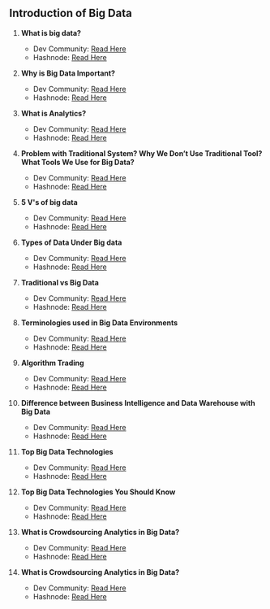 ## Introduction of Big Data

1. **What is big data?**
    - Dev Community: [Read Here](https://dev.to/codexam/what-is-big-data-3n5e)
    - Hashnode: [Read Here](https://codexam.hashnode.dev/what-is-big-data)


2. **Why is Big Data Important?**
    - Dev Community: [Read Here](https://dev.to/codexam/why-is-big-data-important-40ha)
    - Hashnode: [Read Here](https://codexam.hashnode.dev/why-is-big-data-important)


3. **What is Analytics?**
    - Dev Community: [Read Here](https://dev.to/codexam/what-is-analytics-4l62)
    - Hashnode: [Read Here](https://codexam.hashnode.dev/what-is-analytics)

4. **Problem with Traditional System? Why We Don’t Use Traditional Tool? What Tools We Use for Big Data?**

    - Dev Community: [Read Here](https://dev.to/codexam/problem-with-traditional-system-why-we-dont-use-traditional-tool-what-tools-we-use-for-big-data-496p)
    - Hashnode: [Read Here](https://codexam.hashnode.dev/problem-with-traditional-system-why-we-dont-use-traditional-tool-what-tools-we-use-for-big-data)

5. **5 V's of big data**
    - Dev Community: [Read Here](https://dev.to/codexam/5-vs-of-big-data-what-you-need-to-know-4j1k)
    - Hashnode: [Read Here](https://codexam.hashnode.dev/5-vs-of-big-data-what-you-need-to-know)


6. **Types of Data Under Big data**
    - Dev Community: [Read Here](https://dev.to/codexam/types-of-data-under-big-data-a-tabular-guide-with-examples-5e70)
    - Hashnode: [Read Here](https://codexam.hashnode.dev/types-of-data-under-big-data-a-tabular-guide-with-examples)

7. **Traditional vs Big Data**
    - Dev Community: [Read Here](https://dev.to/codexam/traditional-vs-big-data-a-tabular-guide-with-examples-981)
    - Hashnode: [Read Here](https://codexam.hashnode.dev/traditional-vs-big-data-a-tabular-guide-with-examples)

8. **Terminologies used in Big Data Environments**
    - Dev Community: [Read Here](https://dev.to/codexam/terminologies-used-in-big-data-environments-4007)
    - Hashnode: [Read Here](https://codexam.hashnode.dev/terminologies-used-in-big-data-environments)

9. **Algorithm Trading**
    - Dev Community: [Read Here](https://dev.to/codexam/what-is-algorithm-trading-1432)
    - Hashnode: [Read Here](https://codexam.hashnode.dev/what-is-algorithm-trading)

10. **Difference between Business Intelligence and Data Warehouse with Big Data**
    - Dev Community: [Read Here](https://dev.to/codexam/difference-between-business-intelligence-and-data-warehouse-with-big-data-43i1)
    - Hashnode: [Read Here](https://codexam.hashnode.dev/difference-between-business-intelligence-and-data-warehouse-with-big-data)

11. **Top Big Data Technologies**
    - Dev Community: [Read Here](https://dev.to/codexam/top-big-data-technologies-3g0m)
    - Hashnode: [Read Here](https://codexam.hashnode.dev/top-big-data-technologies)

12. **Top Big Data Technologies You Should Know**
    - Dev Community: [Read Here](https://dev.to/codexam/top-big-data-technologies-you-should-know-2jb4)
    - Hashnode: [Read Here](https://codexam.hashnode.dev/top-big-data-technologies-you-should-know)

13. **What is Crowdsourcing Analytics in Big Data?**
    - Dev Community: [Read Here](https://dev.to/codexam/what-is-crowdsourcing-analytics-in-big-data-3j0m)
    - Hashnode: [Read Here](https://codexam.hashnode.dev/what-is-crowdsourcing-analytics-in-big-data)

14. **What is Crowdsourcing Analytics in Big Data?**
    - Dev Community: [Read Here](https://dev.to/codexam/what-is-crowdsourcing-analytics-in-big-data-3j0mhttps://dev.to/codexam/what-is-crowdsourcing-analytics-in-big-data-3h5h)
    - Hashnode: [Read Here](https://codexam.hashnode.dev/what-is-crowdsourcing-analytics-in-big-data)